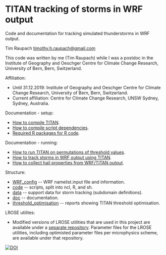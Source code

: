 # TITAN tracking of storms in WRF output
Code and documentation for tracking simulated thunderstorms in WRF output.

Tim Raupach <timothy.h.raupach@gmail.com>  

This code was written by me (Tim Raupach) while I was a postdoc in the Institute of Geography and Oeschger Centre for Climate Change Research, University of Bern, Bern, Switzerland.

Affiliation:
- Until 31.12.2019: Institute of Geography and Oeschger Centre for Climate Change Research, University of Bern, Bern, Switzerland.
- Current affiliation: Centre for Climate Change Research, UNSW Sydney, Sydney, Australia.

Documentation - setup:

- [How to compile TITAN](doc/compiling_TITAN.md).
- [How to compile script dependencies](doc/compiling_dependencies.md).
- [Required R packages for R code](doc/required_R_packages.md).

Documentation - running:

- [How to run TITAN on permutations of threshold values](doc/test_params.md).
- [How to track storms in WRF output using TITAN](doc/running_TITAN_on_WRF.md).
- [How to collect hail properties from WRF/TITAN output](doc/collecting_hail_properties.md).

Structure:

- [WRF_config](WRF_config) -- WRF namelist.input file and information.
- [code](code) -- scripts, split into ncl, R, and sh.
- [data](data) -- support data for storm tracking (subdomain definitions).
- [doc](doc) -- documentation.
- [threshold_optimisation](threshold_optimisation) -- reports showing TITAN threshold optimisation.

LROSE utilites:

- Modified versions of LROSE utilities that are used in this project are available under a [separate repository](https://github.com/traupach/modified_LROSE_utils). Parameter files for the LROSE utilities, including optimisted parameter files per microphysics scheme, are available under that repository.

[![DOI](https://zenodo.org/badge/DOI/10.5281/zenodo.4667884.svg)](https://doi.org/10.5281/zenodo.4667884)
